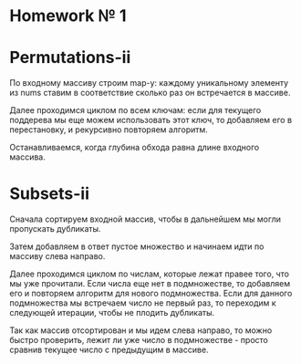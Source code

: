 # Homework № 1

# Permutations-ii

По входному массиву строим map-у: 
каждому уникальному элементу из nums ставим в соответствие сколько раз он встречается в массиве. 

Далее проходимся циклом по всем ключам: если для текущего поддерева мы еще можем использовать этот ключ,
то добавляем его в перестановку, и рекурсивно повторяем алгоритм.

Останавливаемся, когда глубина обхода равна длине входного массива.

# Subsets-ii

Сначала сортируем входной массив, чтобы в дальнейшем мы могли пропускать дубликаты.

Затем добавляем в ответ пустое множество и начинаем идти по массиву слева направо. 

Далее проходимся циклом по числам, которые лежат правее того, что мы уже прочитали. 
Если числа еще нет в подмножестве, то добавляем его и повторяем алгоритм для нового подмножества.
Если для данного подмножества мы встречаем число не первый раз, то переходим к следующей итерации, чтобы не плодить дубликаты. 

Так как массив отсортирован и мы идем слева направо, то можно быстро проверить, лежит ли уже число в подмножестве - просто сравнив текущее число с предыдущим в массиве.